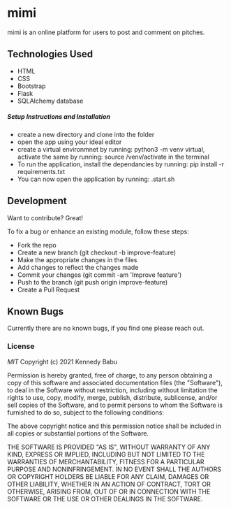 # mimi

mimi is an online platform for users to post and comment on pitches. 


## Technologies Used

- HTML
- CSS
- Bootstrap
- Flask
- SQLAlchemy database


##### Setup Instructions and Installation

- create a new directory and clone into the folder
- open the app using your ideal editor
- create a virtual environmnet by running: python3 -m venv virtual, activate the same by running: source /venv/activate in the terminal
- To run the application, install the dependancies by running: pip install -r requirements.txt
- You can now open the application by running: .start.sh 


## Development

Want to contribute? Great!

To fix a bug or enhance an existing module, follow these steps:
- Fork the repo
- Create a new branch (git checkout -b improve-feature)
- Make the appropriate changes in the files
- Add changes to reflect the changes made
- Commit your changes (git commit -am 'Improve feature')
- Push to the branch (git push origin improve-feature)
- Create a Pull Request


## Known Bugs

Currently there are no known bugs, if you find one please reach out.


### License

*MIT*
Copyright (c) 2021 Kennedy Babu

Permission is hereby granted, free of charge, to any person obtaining a copy of this software and associated documentation files (the "Software"), to deal in the Software without restriction, including without limitation the rights to use, copy, modify, merge, publish, distribute, sublicense, and/or sell copies of the Software, and to permit persons to whom the Software is furnished to do so, subject to the following conditions:

The above copyright notice and this permission notice shall be included in all copies or substantial portions of the Software.

THE SOFTWARE IS PROVIDED "AS IS", WITHOUT WARRANTY OF ANY KIND, EXPRESS OR IMPLIED, INCLUDING BUT NOT LIMITED TO THE WARRANTIES OF MERCHANTABILITY, FITNESS FOR A PARTICULAR PURPOSE AND NONINFRINGEMENT. IN NO EVENT SHALL THE AUTHORS OR COPYRIGHT HOLDERS BE LIABLE FOR ANY CLAIM, DAMAGES OR OTHER LIABILITY, WHETHER IN AN ACTION OF CONTRACT, TORT OR OTHERWISE, ARISING FROM, OUT OF OR IN CONNECTION WITH THE SOFTWARE OR THE USE OR OTHER DEALINGS IN THE SOFTWARE.